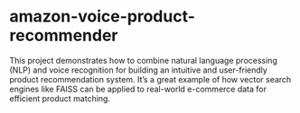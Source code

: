 # amazon-voice-product-recommender
This project demonstrates how to combine natural language processing (NLP) and voice recognition for building an intuitive and user-friendly product recommendation system. It’s a great example of how vector search engines like FAISS can be applied to real-world e-commerce data for efficient product matching.
